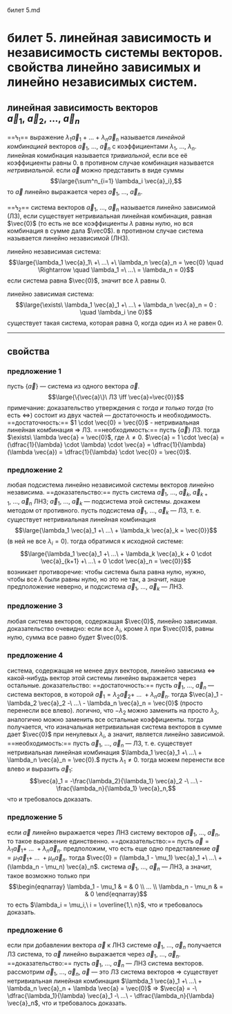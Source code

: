 билет 5.md
# билет 5. линейная зависимость и независимость системы векторов. свойства линейно зависимых и линейно независимых систем.
## линейная зависимость векторов $\vec{a}_1,\ \vec{a}_2,\ ...,\ \vec{a}_n$
==Ϟ$_1$== выражение $\lambda_1 \vec{a}_1\ +\ ...\ +\ \lambda_n \vec{a}_n$ называется *линейной комбинацией* векторов $\vec{a}_1,\ ...,\ \vec{a}_n$ с коэффициентами $\lambda_1,\ ...,\ \lambda_n$.
линейная комибнация называется *тривиальной*, если все её коэффициенты равны 0. в противном случае комбинация называется *нетривиальной*.
если $\vec{a}$ можно представить в виде суммы $$\large{\sum^n_{i=1} \lambda_i \vec{a}_i},$$
то $\vec{a}$ линейно выражается через $\vec{a}_1,\ ...,\ \vec{a}_n$.

==Ϟ$_2$== система векторов $\vec{a}_1,\ ...,\ \vec{a}_n$ называется линейно зависимой (ЛЗ), если существует нетривиальная линейная комбинация, равная $\vec{0}$ (то есть не все коэффициенты $\lambda$ равны нулю, но вся комбинация в сумме дала $\vec0$). в противном случае система называется линейно независимой (ЛНЗ).

линейно независимая система:
$$\large{\lambda_1 \vec{a}_1\ +\ ...\ +\ \lambda_n \vec{a}_n = \vec{0} \quad \Rightarrow \quad \lambda_1 =\ ...\ = \lambda_n = 0}$$
если система равна $\vec{0}$, значит все $\lambda$ равны 0.

линейно зависимая система:
$$\large{\exists\ \lambda_1 \vec{a}_1 +\ ...\ + \lambda_n \vec{a}_n = 0 : \quad \lambda_i \ne 0}$$
существует такая система, которая равна 0, когда один из $\lambda$ не равен 0.

---

## свойства
### предложение 1
пусть $\{\vec{a}\}$ — система из одного вектора $\vec{a}$.
$$\large{\{\vec{a}\}\ ЛЗ \iff \vec{a}=\vec{0}}$$
примечание: доказательство утверждения с *тогда и только тогда* (то есть $\iff$) состоит из двух частей — достаточность и необходимость.
==достаточность:==
$1 \cdot \vec{0} = \vec{0}$ - нетривиальная линейная комбинация $\Rightarrow$ ЛЗ.
==необходимость:==
пусть $\{\vec{a}\}$ ЛЗ. тогда $\exists\ \lambda \vec{a} = \vec{0}$, где $\lambda \ne 0$.
$\vec{a} = 1 \cdot \vec{a} = (\dfrac{1}{\lambda} \cdot \lambda) \cdot \vec{a} = \dfrac{1}{\lambda}(\lambda \vec{a}) = \dfrac{1}{\lambda} \cdot \vec{0} = \vec{0}$.

### предложение 2
любая подсистема линейно независимой системы векторов линейно независима.
==доказательство:==
пусть система $\vec{a}_1,\ ...,\ \vec{a}_k,\ \vec{a}_{k+1},\ ...,\ \vec{a}_n$ ЛНЗ;  $\vec{a}_1,\ ...,\ \vec{a}_k$ — подсистема этой системы.
докажем методом от противного.
пусть подсистема $\vec{a}_1,\ ...,\ \vec{a}_k$ — ЛЗ, т. е. существует нетривиальная линейная комбинация
$$\large{\lambda_1 \vec{a}_1 +\ ...\ + \lambda_k \vec{a}_k = \vec{0}}$$
(в ней не все $\lambda_i = 0$). тогда обратимся к исходной системе:
$$\large{\lambda_1 \vec{a}_1 +\ ...\ + \lambda_k \vec{a}_k + 0 \cdot \vec{a}_{k+1} +\ ...\ + 0 \cdot \vec{a}_n = \vec{0}}$$
возникает противоречие: чтобы система была равна нулю, нужно, чтобы все $\lambda$ были равны нулю, но это не так, а значит, наше предположение неверно, и подсистема $\vec{a}_1,\ ...,\ \vec{a}_k$ — ЛНЗ.

### предложение 3
любая система векторов, содержащая $\vec{0}$, линейно зависимая.
доказательство очевидно: если все $\lambda_i$, кроме $\lambda$ при $\vec{0}$, равны нулю, сумма все равно будет $\vec{0}$.

### предложение 4
система, содержащая не менее двух векторов, линейно зависима $\iff$ какой-нибудь вектор этой системы линейно выражается через остальные.
доказательство:
==достаточность:==
пусть $\vec{a}_1,\ ...,\ \vec{a}_n$ — система векторов, в которой $\vec{a}_1 = \lambda_2 \vec{a}_2 +\ ...\ + \lambda_n \vec{a}_n$. тогда $\vec{a}_1 - \lambda_2 \vec{a}_2 -\ ...\ - \lambda_n \vec{a}_n = \vec{0}$ (просто перенесли все влево). логично, что $- \lambda_2$ можно заменить на просто $\lambda_2$, аналогично можно заменить все остальные коэффициенты. тогда получается, что изначальная нетривиальная система векторов в сумме дает $\vec{0}$ при ненулевых $\lambda_i$, а значит, является линейно зависимой.
==необходимость:==
пусть $\vec{a}_1,\ ...,\ \vec{a}_n$ — ЛЗ, т. е. существует нетривиальная линейная комбинация $\lambda_1 \vec{a}_1 +\ ...\ + \lambda_n \vec{a}_n = \vec{0}.$
пусть $\lambda_1 \ne 0$. тогда можем перенести все влево и выразить $\vec{a}_1$:
$$\vec{a}_1 = -\frac{\lambda_2}{\lambda_1} \vec{a}_2 -\ ...\ - \frac{\lambda_n}{\lambda_1} \vec{a}_n,$$
что и требовалось доказать.

### предложение 5
если $\vec{a}$ линейно выражается через ЛНЗ систему векторов $\vec{a}_1,\ ...,\ \vec{a}_n$, то такое выражение единственно.
==доказательство:==
пусть $\vec{a} = \lambda_1 \vec{a}_1 +\ ...\ + \lambda_n \vec{a}_n$. предположим, что есть еще одно представление $\vec{a} = \mu_1 \vec{a}_1 +\ ...\ + \mu_n \vec{a}_n.$ тогда $\vec{0} = (\lambda_1 - \mu_1) \vec{a}_1 +\ ...\ + (\lambda_n - \mu_n) \vec{a}_n$. система $\vec{a}_1,\ ...,\ \vec{a}_n$ — ЛНЗ, а значит, такое возможно только при
$$\begin{eqnarray}
\lambda_1 - \mu_1 & = & 0 \\
... \\
\lambda_n - \mu_n & = & 0
\end{eqnarray}$$
то есть $\lambda_i = \mu_i,\ i = \overline{1,\ n}$, что и требовалось доказать.

### предложение 6
если при добавлении вектора $\vec{a}$ к ЛНЗ системе $\vec{a}_1,\ ...,\ \vec{a}_n$ получается ЛЗ система, то $\vec{a}$ линейно выражается через $\vec{a}_1,\ ...,\ \vec{a}_n$.
==доказательство:==
пусть $\vec{a}_1,\ ...,\ \vec{a}_n$ — ЛНЗ система векторов.
рассмотрим $\vec{a}_1,\ ...,\ \vec{a}_n,\ \vec{a}$ — это ЛЗ система векторов $\Rightarrow$ существует нетривиальная линейная комбинация $\lambda_1 \vec{a}_1 +\ ...\ + \lambda_n \vec{a}_n + \lambda \vec{a} = \vec{0}$ $\Rightarrow$ $\vec{a} = -\ \dfrac{\lambda_1}{\lambda} \vec{a}_1 -\ ...\ - \dfrac{\lambda_n}{\lambda} \vec{a}_n$, что и требовалось доказать.
